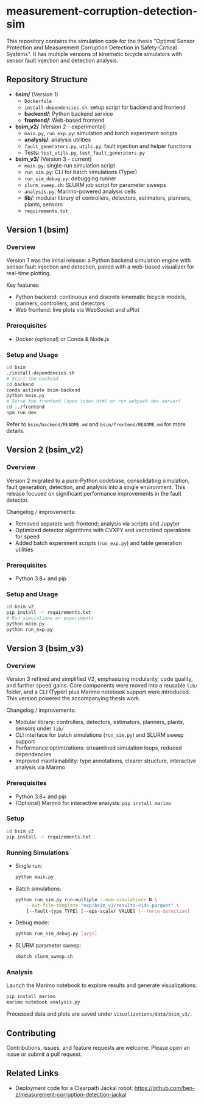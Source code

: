 # measurement-corruption-detection-sim

This repository contains the simulation code for the thesis "Optimal Sensor Protection and Measurement Corruption Detection in Safety-Critical Systems". It has multiple versions of kinematic bicycle simulators with sensor fault injection and detection analysis.

## Repository Structure

- **bsim/** (Version 1)
  - `Dockerfile`
  - `install-dependencies.sh`: setup script for backend and frontend
  - **backend/**: Python backend service
  - **frontend/**: Web-based frontend
- **bsim_v2/** (Version 2 - experimental)
  - `main.py`, `run_exp.py`: simulation and batch experiment scripts
  - **analysis/**: analysis utilities
  - `fault_generators.py`, `utils.py`: fault injection and helper functions
  - Tests: `test_utils.py`, `test_fault_generators.py`
- **bsim_v3/** (Version 3 - current)
  - `main.py`: single-run simulation script
  - `run_sim.py`: CLI for batch simulations (Typer)
  - `run_sim_debug.py`: debugging runner
  - `slurm_sweep.sh`: SLURM job script for parameter sweeps
  - `analysis.py`: Marimo-powered analysis cells
  - **lib/**: modular library of controllers, detectors, estimators, planners, plants, sensors
  - `requirements.txt`

## Version 1 (bsim)

### Overview
Version 1 was the initial release: a Python backend simulation engine with sensor fault injection and detection, paired with a web-based visualizer for real-time plotting.

Key features:
- Python backend: continuous and discrete kinematic bicycle models, planners, controllers, and detectors
- Web frontend: live plots via WebSocket and uPlot

### Prerequisites
- Docker (optional) or Conda & Node.js

### Setup and Usage
```bash
cd bsim
./install-dependencies.sh
# Start the backend
cd backend
conda activate bsim-backend
python main.py
# Serve the frontend (open index.html or run webpack dev server)
cd ../frontend
npm run dev
```
Refer to `bsim/backend/README.md` and `bsim/frontend/README.md` for more details.

## Version 2 (bsim_v2)

### Overview
Version 2 migrated to a pure-Python codebase, consolidating simulation, fault generation, detection, and analysis into a single environment. This release focused on significant performance improvements in the fault detector.

Changelog / improvements:
- Removed separate web frontend; analysis via scripts and Jupyter
- Optimized detector algorithms with CVXPY and vectorized operations for speed
- Added batch experiment scripts (`run_exp.py`) and table generation utilities

### Prerequisites
- Python 3.8+ and pip

### Setup and Usage
```bash
cd bsim_v2
pip install -r requirements.txt
# Run simulations or experiments
python main.py
python run_exp.py
```

## Version 3 (bsim_v3)

### Overview
Version 3 refined and simplified V2, emphasizing modularity, code quality, and further speed gains. Core components were moved into a reusable `lib/` folder, and a CLI (Typer) plus Marimo notebook support were introduced. This version powered the accompanying thesis work.

Changelog / improvements:
- Modular library: controllers, detectors, estimators, planners, plants, sensors under `lib/`
- CLI interface for batch simulations (`run_sim.py`) and SLURM sweep support
- Performance optimizations: streamlined simulation loops, reduced dependencies
- Improved maintainability: type annotations, clearer structure, interactive analysis via Marimo

### Prerequisites
- Python 3.8+ and pip
- (Optional) Marimo for interactive analysis: `pip install marimo`

### Setup
```bash
cd bsim_v3
pip install -r requirements.txt
```

### Running Simulations
- Single run:
  ```bash
  python main.py
  ```
- Batch simulations:
  ```bash
  python run_sim.py run-multiple --num-simulations N \
      --out-file-template "exp/bsim_v3/results-<id>.parquet" \
      [--fault-type TYPE] [--eps-scaler VALUE] [--force-detection]
  ```
- Debug mode:
  ```bash
  python run_sim_debug.py [args]
  ```
- SLURM parameter sweep:
  ```bash
  sbatch slurm_sweep.sh
  ```

### Analysis
Launch the Marimo notebook to explore results and generate visualizations:
```bash
pip install marimo
marimo notebook analysis.py
```
Processed data and plots are saved under `visualizations/data/bsim_v3/`.

## Contributing
Contributions, issues, and feature requests are welcome. Please open an issue or submit a pull request.


## Related Links
- Deployment code for a Clearpath Jackal robot: https://github.com/ben-z/measurement-corruption-detection-jackal
